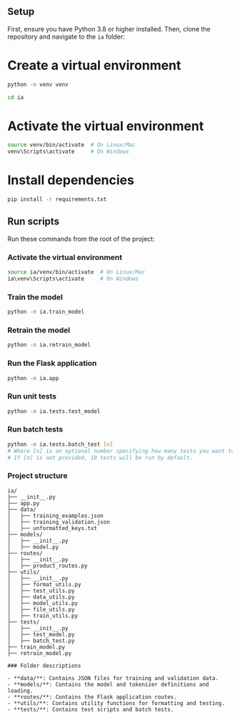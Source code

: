 ## Setup

First, ensure you have Python 3.8 or higher installed. Then, clone the repository and navigate to the `ia` folder:

# Create a virtual environment

```sh
python -m venv venv
```

```sh
cd ia
```

# Activate the virtual environment

```sh
source venv/bin/activate  # On Linux/Mac
venv\Scripts\activate     # On Windows
```

# Install dependencies

```sh
pip install -r requirements.txt
```

## Run scripts

Run these commands from the root of the project:

### Activate the virtual environment

```sh
source ia/venv/bin/activate  # On Linux/Mac
ia\venv\Scripts\activate     # On Windows
```

### Train the model

```sh
python -m ia.train_model
```

### Retrain the model

```sh
python -m ia.retrain_model
```

### Run the Flask application

```sh
python -m ia.app
```

### Run unit tests

```sh
python -m ia.tests.test_model
```

### Run batch tests

```sh
python -m ia.tests.batch_test [n]
# Where [n] is an optional number specifying how many tests you want to run.
# If [n] is not provided, 10 tests will be run by default.
```

### Project structure

```
ia/
├── __init__.py
├── app.py
├── data/
│   ├── training_examples.json
│   ├── training_validation.json
│   ├── unformatted_keys.txt
├── models/
│   ├── __init__.py
│   ├── model.py
├── routes/
│   ├── __init__.py
│   ├── product_routes.py
├── utils/
│   ├── __init__.py
│   ├── format_utils.py
│   ├── test_utils.py
│   ├── data_utils.py
│   ├── model_utils.py
│   ├── file_utils.py
│   ├── train_utils.py
├── tests/
│   ├── __init__.py
│   ├── test_model.py
│   ├── batch_test.py
├── train_model.py
├── retrain_model.py

### Folder descriptions

- **data/**: Contains JSON files for training and validation data.
- **models/**: Contains the model and tokenizer definitions and loading.
- **routes/**: Contains the Flask application routes.
- **utils/**: Contains utility functions for formatting and testing.
- **tests/**: Contains test scripts and batch tests.
```
